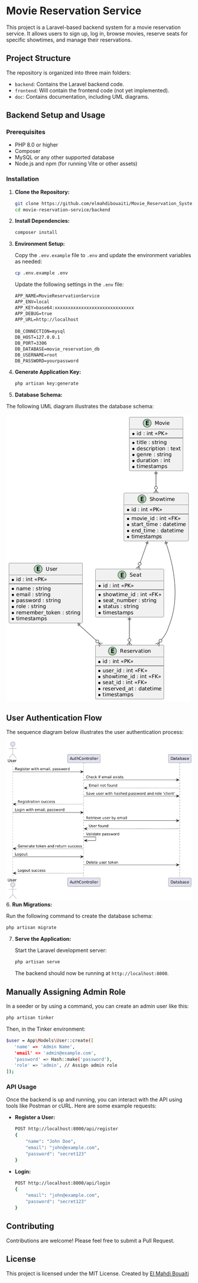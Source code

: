 
# Movie Reservation Service

This project is a Laravel-based backend system for a movie reservation service. It allows users to sign up, log in, browse movies, reserve seats for specific showtimes, and manage their reservations.

## Project Structure

The repository is organized into three main folders:

- `backend`: Contains the Laravel backend code.
- `frontend`: Will contain the frontend code (not yet implemented).
- `doc`: Contains documentation, including UML diagrams.

## Backend Setup and Usage

### Prerequisites

- PHP 8.0 or higher
- Composer
- MySQL or any other supported database
- Node.js and npm (for running Vite or other assets)

### Installation

1. **Clone the Repository:**

   ```bash
   git clone https://github.com/elmahdibouaiti/Movie_Reservation_System
   cd movie-reservation-service/backend
   ```

2. **Install Dependencies:**

   ```bash
   composer install
   ```

3. **Environment Setup:**

   Copy the `.env.example` file to `.env` and update the environment variables as needed:

   ```bash
   cp .env.example .env
   ```

   Update the following settings in the `.env` file:

   ```env
   APP_NAME=MovieReservationService
   APP_ENV=local
   APP_KEY=base64:xxxxxxxxxxxxxxxxxxxxxxxxxxxxxx
   APP_DEBUG=true
   APP_URL=http://localhost

   DB_CONNECTION=mysql
   DB_HOST=127.0.0.1
   DB_PORT=3306
   DB_DATABASE=movie_reservation_db
   DB_USERNAME=root
   DB_PASSWORD=yourpassword
   ```

4. **Generate Application Key:**

   ```bash
   php artisan key:generate
   ```
5. **Database Schema:**

The following UML diagram illustrates the database schema:

![Database Schema](./Docs/db_schema.png)

## User Authentication Flow

The sequence diagram below illustrates the user authentication process:

![User Authentication Sequence](./Docs/user_schema.png)
6. **Run Migrations:**

   Run the following command to create the database schema:

   ```bash
   php artisan migrate
   ```

7. **Serve the Application:**

   Start the Laravel development server:

   ```bash
   php artisan serve
   ```

   The backend should now be running at `http://localhost:8000`.

## Manually Assigning Admin Role

In a seeder or by using a command, you can create an admin user like this:

   ```bash
   php artisan tinker
   ```
Then, in the Tinker environment:
   ```bash
   $user = App\Models\User::create([
      'name' => 'Admin Name',
      'email' => 'admin@example.com',
      'password' => Hash::make('password'),
      'role' => 'admin', // Assign admin role
   ]);
   ```
### API Usage

Once the backend is up and running, you can interact with the API using tools like Postman or cURL. Here are some example requests:

- **Register a User:**

  ```bash
  POST http://localhost:8000/api/register
  {
      "name": "John Doe",
      "email": "john@example.com",
      "password": "secret123"
  }
  ```

- **Login:**

  ```bash
  POST http://localhost:8000/api/login
  {
      "email": "john@example.com",
      "password": "secret123"
  }
  ```

## Contributing

Contributions are welcome! Please feel free to submit a Pull Request.

## License

This project is licensed under the MIT License. Created by [El Mahdi Bouaiti](https://github.com/elmahdibouaiti)
